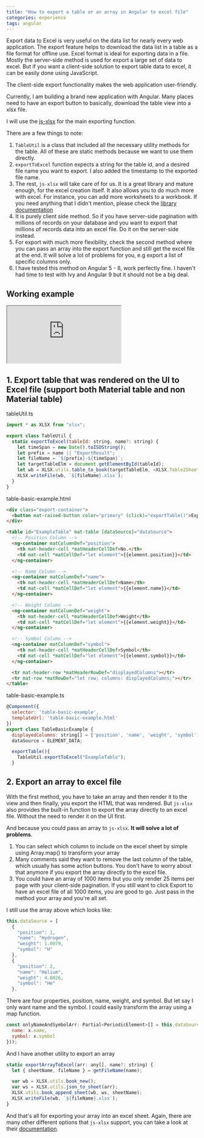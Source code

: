 ```yaml
---
title: "How to export a table or an array in Angular to excel file"
categories: experience
tags: angular
---
```


Export data to Excel is very useful on the data list for nearly every web application. The export feature helps to download the data list in a table as a file format for offline use. Excel format is ideal for exporting data in a file. Mostly the server-side method is used for export a large set of data to excel. But if you want a client-side solution to export table data to excel, it can be easily done using JavaScript.

The client-side export functionality makes the web application user-friendly.

Currently, I am building a brand new application with Angular. Many places need to have an export button to basically, download the table view into a xlsx file.

I will use the [js-xlsx](https://github.com/SheetJS/js-xlsx) for the main exporting function.

There are a few things to note:

1. `TableUtil` is a class that included all the necessary utility methods for the table. All of these are static methods because we want to use them directly.
2. `exportToExcel` function expects a string for the table id, and a desired file name you want to export. I also added the timestamp to the exported file name.
3. The rest, `js-xlsx` will take care of for us. It is a great library and mature enough, for the excel creation itself. It also allows you to do much more with excel. For instance, you can add more worksheets to a workbook. If you need anything that I didn't mention, please check the [library documentation](https://github.com/SheetJS/js-xlsx)
4. It is purely client side method. So if you have server-side pagination with millions of records on your database and you want to export that millions of records data into an excel file. Do it on the server-side instead.
5. For export with much more flexibility, check the second method where you can pass an array into the export function and still get the excel file at the end. It will solve a lot of problems for you, e.g export a list of specific columns only.
6. I have tested this method on Angular 5 - 8, work perfectly fine. I haven't had time to test with Ivy and Angular 9 but it should not be a big deal.

## Working example

<iframe class="iframe-full-w" src="https://stackblitz.com/edit/angular-material-table-export-excel-file?embed=1"></iframe>

## 1. Export table that was rendered on the UI to Excel file (support both Material table and non Material table)

tableUtil.ts

```javascript
import * as XLSX from "xlsx";

export class TableUtil {
  static exportToExcel(tableId: string, name?: string) {
    let timeSpan = new Date().toISOString();
    let prefix = name || "ExportResult";
    let fileName = `${prefix}-${timeSpan}`;
    let targetTableElm = document.getElementById(tableId);
    let wb = XLSX.utils.table_to_book(targetTableElm, <XLSX.Table2SheetOpts>{ sheet: prefix });
    XLSX.writeFile(wb, `${fileName}.xlsx`);
  }
}
```

table-basic-example.html

```html
<div class="export-container">
  <button mat-raised-button color="primary" (click)="exportTable()">Export</button>
</div>

<table id="ExampleTable" mat-table [dataSource]="dataSource">
  <!-- Position Column -->
  <ng-container matColumnDef="position">
    <th mat-header-cell *matHeaderCellDef>No.</th>
    <td mat-cell *matCellDef="let element">{{element.position}}</td>
  </ng-container>

  <!-- Name Column -->
  <ng-container matColumnDef="name">
    <th mat-header-cell *matHeaderCellDef>Name</th>
    <td mat-cell *matCellDef="let element">{{element.name}}</td>
  </ng-container>

  <!-- Weight Column -->
  <ng-container matColumnDef="weight">
    <th mat-header-cell *matHeaderCellDef>Weight</th>
    <td mat-cell *matCellDef="let element">{{element.weight}}</td>
  </ng-container>

  <!-- Symbol Column -->
  <ng-container matColumnDef="symbol">
    <th mat-header-cell *matHeaderCellDef>Symbol</th>
    <td mat-cell *matCellDef="let element">{{element.symbol}}</td>
  </ng-container>

  <tr mat-header-row *matHeaderRowDef="displayedColumns"></tr>
  <tr mat-row *matRowDef="let row; columns: displayedColumns;"></tr>
</table>
```

table-basic-example.ts

```javascript
@Component({
  selector: 'table-basic-example',
  templateUrl: 'table-basic-example.html'
})
export class TableBasicExample {
  displayedColumns: string[] = ['position', 'name', 'weight', 'symbol'];
  dataSource = ELEMENT_DATA;

  exportTable(){
    TableUtil.exportToExcel("ExampleTable");
  }
```

## 2. Export an array to excel file

With the first method, you have to take an array and then render it to the view and then finally, you export the HTML that was rendered. But `js-xlsx` also provides the built-in function to export the array directly to an excel file. Without the need to render it on the UI first.

And because you could pass an array to `js-xlsx`. **It will solve a lot of problems**.

1. You can select which column to include on the excel sheet by simple using Array.map() to transform your array
2. Many comments said they want to remove the last column of the table, which usually has some action buttons. You don't have to worry about that anymore if you export the array directly to the excel file.
3. You could have an array of 1000 items but you only render 25 items per page with your client-side pagination. If you still want to click Export to have an excel file of all 1000 items, you are good to go. Just pass in the method your array and you're all set.

I still use the array above which looks like:

```javascript
this.dataSource = [
  {
    "position": 1,
    "name": "Hydrogen",
    "weight": 1.0079,
    "symbol": "H"
  },
  {
    "position": 2,
    "name": "Helium",
    "weight": 4.0026,
    "symbol": "He"
  },
```

There are four properties, position, name, weight, and symbol. But let say I only want name and the symbol. I could easily transform the array using a map function.

```javascript
const onlyNameAndSymbolArr: Partial<PeriodicElement>[] = this.dataSource.map(x => ({
  name: x.name,
  symbol: x.symbol
}));
```

And I have another utility to export an array

```javascript
static exportArrayToExcel(arr: any[], name?: string) {
  let { sheetName, fileName } = getFileName(name);

  var wb = XLSX.utils.book_new();
  var ws = XLSX.utils.json_to_sheet(arr);
  XLSX.utils.book_append_sheet(wb, ws, sheetName);
  XLSX.writeFile(wb, `${fileName}.xlsx`);
}
```

And that's all for exporting your array into an excel sheet. Again, there are many other different options that `js-xlsx` support, you can take a look at their [documentation](https://github.com/SheetJS/js-xlsx).
